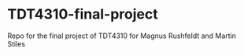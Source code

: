 # TDT4310-final-project
Repo for the final project of TDT4310 for Magnus Rushfeldt and Martin Stiles
